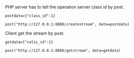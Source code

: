 
PHP server has to tell  the operation server class id by post.

    postdata={"class_id":1}

    post("http://127.0.0.1:8888/createstream", data=postdata)

Client get the stream by post.

    getdata={"calss_id":1}

    post("http://127.0.0.1:8888/getstream", data=getdata)

